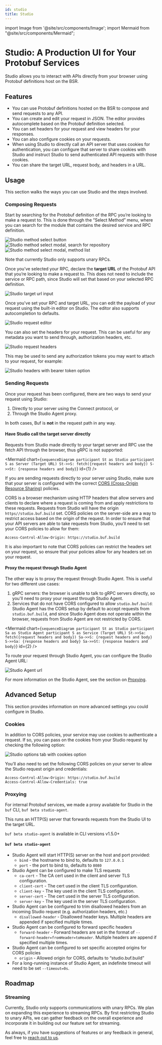 ```yaml
---
id: studio
title: Studio
---
```


import Image from '@site/src/components/Image';
import Mermaid from "@site/src/components/Mermaid";

# Studio: A Production UI for Your Protobuf Services

Studio allows you to interact with APIs directly from your browser using Protobuf definitions
host on the BSR.

## Features

- You can use Protobuf definitions hosted on the BSR to compose and send requests to any API.
- You can create and edit your request in JSON. The editor provides autocomplete based on
  the Protobuf definition selected.
- You can set headers for your request and view headers for your responses.
- You can also configure cookies on your requests.
- When using Studio to directly call an API server that uses cookies for authentication, you
  can configure that server to share cookies with Studio and instruct Studio to send authenticated
  API requests with those cookies.
- You can share the target URL, request body, and headers in a URL.

## Usage

This section walks the ways you can use Studio and the steps involved.

### Composing Requests

Start by searching for the Protobuf definition of the RPC you’re looking to make a request
to. This is done through the “Select Method” menu, where you can search for the module that
contains the desired service and RPC definition.

<Image alt="Studio method select button" src="/img/bsr/studio-method-select-1.png" width={60} />
<Image alt="Studio method select modal, search for repository" src="/img/bsr/studio-method-select-2.png" width={60} />
<Image alt="Studio method select modal, method list" src="/img/bsr/studio-method-select-3.png" width={60} />

Note that currently Studio only supports unary RPCs.

Once you’ve selected your RPC, declare the **target URL** of the Protobuf API that you’re
looking to make a request to. This does not need to include the service or RPC path, since
Studio will set that based on your selected RPC definition.

<Image alt="Studio target url input" src="/img/bsr/studio-target-url.png" />

Once you've set your RPC and target URL, you can edit the payload of your request using the
built-in editor on Studio. The editor also supports autocompletion to defaults.

<Image alt="Studio request editor" src="/img/bsr/studio-request-editor.png" width={60} />

You can also set the headers for your request. This can be useful for any metadata you want
to send through, authorization headers, etc.

<Image alt="Studio request headers" src="/img/bsr/studio-request-headers.png" />

This may be used to send any authorization tokens you may want to attach to your request,
for example:

<Image alt="Studio headers with bearer token option" src="/img/bsr/studio-token-header.png" />

### Sending Requests

Once your request has been configured, there are two ways to send your request using Studio:

1. Directly to your server using the Connect protocol, or
2. Through the Studio Agent proxy.

In both cases, Buf is **not** in the request path in any way.

#### Have Studio call the target server directly

Requests from Studio made directly to your target server and RPC use the fetch API through
the browser, thus gRPC is not supported:

<Mermaid chart={`
sequenceDiagram
	participant St as Studio
	participant S as Server (Target URL)
	St->>S: fetch({request headers and body})
	S->>St: {response headers and body}
`} id={1} />

If you are sending requests directly to your server using Studio, make sure that your server
is configured with the correct [CORS (Cross-Origin Resource Sharing)](https://developer.mozilla.org/en-US/docs/Web/HTTP/CORS)
policies.

CORS is a browser mechanism using HTTP headers that allow servers and clients to declare
where a request is coming from and apply restrictions to these requests. Requests from Studio
will have the origin `https//studio.buf.build` set. CORS policies on the server-side are a
way to restrict access based on the origin of the request. In order to ensure that your API
servers are able to take requests from Studio, you’ll need to set your CORS policies to allow
for them:

```
Access-Control-Allow-Origin: https://studio.buf.build
```

It is also important to note that CORS policies can restrict the headers set on your request,
so ensure that your policies allow for any headers set on your request.

#### Proxy the request through Studio Agent

The other way is to proxy the request through Studio Agent. This is useful for two different
use cases:

1. gRPC servers: the browser is unable to talk to gRPC servers directly, so you'll need to
  proxy your request through Studio Agent.
2. Services that do not have CORS configured to allow `studio.buf.build`: Studio Agent has
  the CORS setup by default to accept requests from `studio.buf.build`, and since Studio Agent
  does not operate within the browser, requests from Studio Agent are not restricted by CORS.


<Mermaid chart={`
sequenceDiagram
	participant St as Studio
	participant Sa as Studio Agent
	participant S as Service (Target URL)
	St->>Sa: fetch({request headers and body})
	Sa->>S: {request headers and body}
	S->>Sa: {response headers and body}
	Sa->>St: {response headers and body}
`} id={2} />

To route your request through Studio Agent, you can configure the Studio Agent URL:

<Image alt="Studio Agent url" src="/img/bsr/studio-agent-url.png" width={60} />

For more information on the Studio Agent, see the section on [Proxying](#proxying).

## Advanced Setup

This section provides information on more advanced settings you could configure in Studio.

### Cookies

In addition to CORS policies, your service may use cookies to authenticate a request. If so,
you can pass on the cookies from your Studio request by checking the following option:

<Image alt="Studio options tab with cookies option" src="/img/bsr/studio-cookies.png" />

You’ll also need to set the following CORS policies on your server to allow the Studio
request origin and credentials:

```
Access-Control-Allow-Origin: https://studio.buf.build
Access-Control-Allow-Credentials: true
```

### Proxying

For internal Protobuf services, we made a proxy available for Studio in the `buf` CLI,
`buf beta studio-agent`.

This runs an HTTP(S) server that forwards requests from the Studio UI to the target URL.

`buf beta studio-agent` is available in CLI versions v1.5.0+

#### `buf beta studio-agent`

- Studio Agent will start HTTP(S) server on the host and port provided:
  - `bind` - the hostname to bind to, defaults to `127.0.0.1`
  - `port` - the port to bind to, defaults to `8080`
- Studio Agent can be configured to make TLS requests
  - `ca-cert` - The CA cert used in the client and server TLS configuration.
  - `client-cert` - The cert used in the client TLS configuration.
  - `client-key` - The key used in the client TLS configuration.
  - `server-cert` - The cert used in the server TLS configuration.
  - `server-key` - The key used in the server TLS configuration.
- Studio Agent can be configured to trim disallowed headers from an incoming Studio request
  (e.g. authorization headers, etc.)
  - `disallowed-header` - Disallowed header keys. Multiple headers are appended if
    specified multiple times.
- Studio Agent can be configured to forward specific headers
  - `forward-header` - Forward headers are set in the format of
    `--forward-header=fromHeader=toHeader`. Multiple headers are append if specified
      multiple times.
- Studio Agent can be configured to set specific accepted origins for CORS policies
    - `origin` - Allowed origin for CORS, defaults to “studio.buf.build”
- For a long-running instance of Studio Agent, an indefinite timeout will need to be
  set `--timeout=0s`.

## Roadmap

### Streaming

Currently, Studio only supports communications with unary RPCs. We plan on expanding this
experience to streaming RPCs. By first restricting Studio to unary APIs, we can gather
feedback on the overall experience and incorporate it in building out our feature set for
streaming.

As always, if you have suggestions of features or any feedback in general, feel free to
[reach out to us](../contact).
